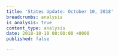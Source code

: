 ```yaml
---
title: 'States Update: October 10, 2018'
breadcrumbs: analysis
is_analysis: true
content_type: analysis
date: 2018-10-10 00:00:00 +0000
published: false

---
```


